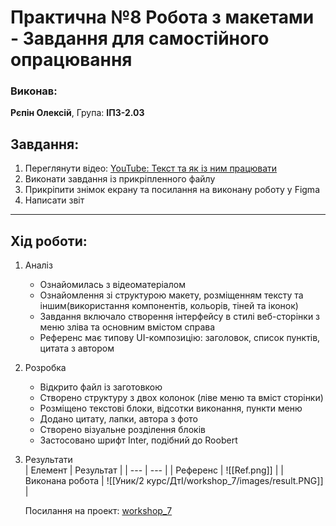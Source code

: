 # Практична №8 Робота з макетами - Завдання для самостійного опрацювання
### Виконав:  
**Рєпін Олексій**, Група: **ІПЗ-2.03**

## Завдання:
1. Переглянути відео: [YouTube: Текст та як із ним працювати](https://www.youtube.com/watch?v=VouVsut_-Ak&authuser=0)
2. Виконати завдання із прикріпленного файлу
3. Прикріпити знімок екрану та посилання на виконану роботу у Figma
4. Написати звіт

---

## Хід роботи:
1. Аналіз
    - Ознайомилась з відеоматеріалом
    - Ознайомлення зі структурою макету, розміщенням тексту та іншим(використання компонентів, кольорів, тіней та іконок)
    - Завдання включало створення інтерфейсу в стилі веб-сторінки з меню зліва та основним вмістом справа
    - Референс має типову UI-композицію: заголовок, список пунктів, цитата з автором
2. Розробка
    - Відкрито файл із заготовкою
    - Створено структуру з двох колонок (ліве меню та вміст сторінки)
    - Розміщено текстові блоки, відсотки виконання, пункти меню
    - Додано цитату, лапки, автора з фото
    - Створено візуальне розділення блоків
    - Застосовано шрифт Inter, подібний до Roobert
3. Результати  
    | Елемент | Результат |
    | --- | --- |
    | Референс | ![[Ref.png]] |
    | Виконана робота | ![[Уник/2 курс/ДтІ/workshop_7/images/result.PNG]] |

    Посилання на проект: [workshop_7](https://www.figma.com/design/VdhT6vPI3lLTok4grfmONW/workshop_7?node-id=1-2&t=axZbb25cU0P5maD8-1)